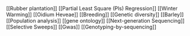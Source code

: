[[Rubber plantation]]
[[Partial Least Square (Pls) Regression]]
[[Winter Warming]]
[[Oidium Heveae]]
[[Breeding]]
[[Genetic diversity]]
[[Barley]]
[[Population analysis]]
[[gene ontology]]
[[Next-generation Sequencing]]
[[Selective Sweeps]]
[[Gwas]]
[[Genotyping-by-sequencing]]
